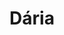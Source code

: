 ---
title: "Dária"
url: /ciudad-autonoma-de-buenos-aires/daria-avenida-doctor-ricardo-balbin/
shop: pintura
---